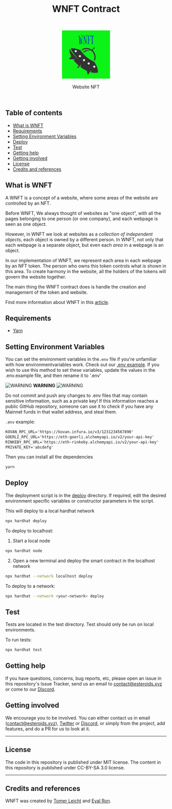 <h1 align="center">WNFT Contract</h1> <br>
<p align="center">
    <img alt="WNFT Contracts" title="WNFT Contract" src="https://raw.githubusercontent.com/Esteroids/WNFT-contract/master/docs/wnft-readme-logo.jpg" width="150">
</p>

<p align="center">
  Website NFT
</p>
<br/>

## Table of contents
* [What is WNFT](#what-is-wnft)
* [Requirements](#requirements)
* [Setting Environment Variables](#setting-environment-variables)
* [Deploy](#deploy)
* [Test](#test)
* [Getting help](#getting-help)
* [Getting involved](#getting-involved)
* [License](#license)
* [Credits and references](#credits-and-references)

## What is WNFT
A WNFT is a concept of a website, where some areas of the website are controlled by an NFT. 

Before WNFT, We always thought of websites as "one object", with all the pages belonging to one person (or one company), and each webpage is seen as one object.

However, in WNFT we look at websites as a *collection of independent objects*, each object is owned by a different person. In WNFT, not only that each webpage is a separate object, but even each *area* in a webpage is an object.

In our implementation of WNFT, we represent each area in each webpage by an NFT token. The person who owns this token controls what is shown in this area. To create harmony in the website, all the holders of the tokens will govern the website together. 

The main thing the WNFT contract does is handle the creation and management of the token and website.

Find more information about WNFT in this [article](https://medium.com/p/7ec00099c77d/edit).


## Requirements

- [Yarn](https://yarnpkg.com/)


## Setting Environment Variables
You can set the environment variables in the`.env` file if you're unfamiliar with how environmentvariables work. Check out our [.env example](https://github.com/Esteroids/WNFT-contract/blob/main/.env.example). If you wish to use this method to set these variables, update the values in the .env.example file, and then rename it to '.env'

![WARNING](https://via.placeholder.com/15/f03c15/000000?text=+) **WARNING** ![WARNING](https://via.placeholder.com/15/f03c15/000000?text=+)

Do not commit and push any changes to .env files that may contain sensitive information, such as a private key! If this information reaches a public GitHub repository, someone can use it to check if you have any Mainnet funds in that wallet address, and steal them.

`.env` example:
```
KOVAN_RPC_URL='https://kovan.infura.io/v3/1231234567890'
GOERLI_RPC_URL='https://eth-goerli.alchemyapi.io/v2/your-api-key'
RINKEBY_RPC_URL='https://eth-rinkeby.alchemyapi.io/v2/your-api-key'
PRIVATE_KEY='abcdefg'
```

Then you can install all the dependencies

```bash
yarn
```


## Deploy

The deployment script is in the [deploy](https://github.com/Esteroids/WNFT-contract/tree/main/deploy) directory. If required, edit the desired environment specific variables or constructor parameters in the script.

This will deploy to a local hardhat network
```bash
npx hardhat deploy
```

To deploy to localhost:

1. Start a local node
```bash
npx hardhat node
```
2. Open a new terminal and deploy the smart contract in the localhost network
```bash
npx hardhat --network localhost deploy
```

To deploy to a network:
```bash
npx hardhat --network <your-network> deploy
```

## Test
Tests are located in the test directory. Test should only be run on local environments.

To run tests:

```bash
npx hardhat test
```


## Getting help
If you have questions, concerns, bug reports, etc, please open an issue in this repository's Issue Tracker, send us an email to contact@esteroids.xyz or come to our [Discord](https://discord.gg/9c2EWzjFzY).

## Getting involved
We encourage you to be involved. You can either contact us in email (contact@esteroids.xyz), [Twitter](https://twitter.com/e_steroids) or [Discord](https://discord.gg/9c2EWzjFzY), or simply from the project, add features, and do a PR for us to look at it.

----

## License
The code in this repository is published under MIT license. The content in this repository is published under CC-BY-SA 3.0 license.

----

## Credits and references

WNFT was created by [Tomer Leicht](https://github.com/tomlightning) and [Eyal Ron](https://github.com/eyalron33).

